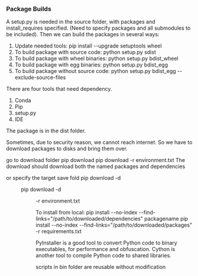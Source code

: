 ### Package Builds
A setup.py is needed in the source folder, with packages and install_requires
specified. (Need to specify packages and all submodules to be included). Then
we can build the packages in several ways:
1. Update needed tools: pip install --upgrade setuptools wheel
2. To build package with source code: python setup.py sdist
3. To build package with wheel binaries: python setup.py bdist_wheel
4. To build package with egg binaries: python setup.py bdist_egg
5. To build package without source code: python setup.py bdist_egg 
--exclude-source-files  

There are four tools that need dependency.  
1. Conda
2. Pip
3. setup.py
4. IDE

The package is in the dist folder.

Sometimes, due to security reason, we cannot reach internet. So we have to 
download packages to disks and bring them over.

go to download folder
pip download <package1> <package2>
pip download -r environment.txt
The download should download both the named packages and dependencies

or specify the target save fold
pip download -d <dir> <package1> <package2>
pip download -d <dir> -r environment.txt

To install from local:
pip install --no-index --find-links="/path/to/downloaded/dependencies" packagename
pip install --no-index --find-links="/path/to/downloaded/packages" -r requirements.txt


PyInstaller is a good tool to convert Python code to binary executables, for
performance and obfuscation. Cython is another tool to compile Python code to
shared libraries.


scripts in bin folder are reusable without modification

